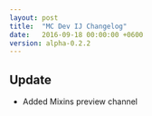 ```yaml
---
layout: post
title:  "MC Dev IJ Changelog"
date:   2016-09-18 00:00:00 +0600
version: alpha-0.2.2
---
```

## Update

* Added Mixins preview channel

